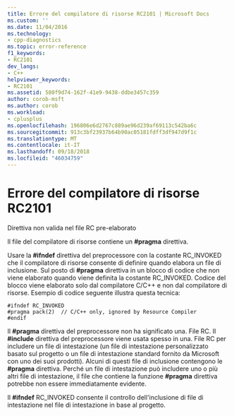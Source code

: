 ```yaml
---
title: Errore del compilatore di risorse RC2101 | Microsoft Docs
ms.custom: ''
ms.date: 11/04/2016
ms.technology:
- cpp-diagnostics
ms.topic: error-reference
f1_keywords:
- RC2101
dev_langs:
- C++
helpviewer_keywords:
- RC2101
ms.assetid: 580f9d74-162f-41e9-9438-ddbe3457c359
author: corob-msft
ms.author: corob
ms.workload:
- cplusplus
ms.openlocfilehash: 196806e6d2767c889ae96d239af69113c542ba6c
ms.sourcegitcommit: 913c3bf23937b64b90ac05181fdff3df947d9f1c
ms.translationtype: MT
ms.contentlocale: it-IT
ms.lasthandoff: 09/18/2018
ms.locfileid: "46034759"
---
```

# <a name="resource-compiler-error-rc2101"></a>Errore del compilatore di risorse RC2101

Direttiva non valida nel file RC pre-elaborato

Il file del compilatore di risorse contiene un **#pragma** direttiva.

Usare la **#ifndef** direttiva del preprocessore con la costante RC_INVOKED che il compilatore di risorse consente di definire quando elabora un file di inclusione. Sul posto di **#pragma** direttiva in un blocco di codice che non viene elaborato quando viene definita la costante RC_INVOKED. Codice del blocco viene elaborato solo dal compilatore C/C++ e non dal compilatore di risorse. Esempio di codice seguente illustra questa tecnica:

```
#ifndef RC_INVOKED
#pragma pack(2)  // C/C++ only, ignored by Resource Compiler
#endif
```

Il **#pragma** direttiva del preprocessore non ha significato una. File RC. Il **#include** direttiva del preprocessore viene usata spesso in una. File RC per includere un file di intestazione (un file di intestazione personalizzato basato sul progetto o un file di intestazione standard fornito da Microsoft con uno dei suoi prodotti). Alcuni di questi file di inclusione contengono le **#pragma** direttiva. Perché un file di intestazione può includere uno o più altri file di intestazione, il file che contiene la funzione **#pragma** direttiva potrebbe non essere immediatamente evidente.

Il **#ifndef** RC_INVOKED consente il controllo dell'inclusione di file di intestazione nel file di intestazione in base al progetto.